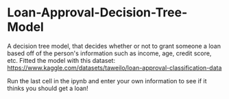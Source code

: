 # Loan-Approval-Decision-Tree-Model
A decision tree model, that decides whether or not to grant someone a loan based off of the person's information such as income, age, credit score, etc. 
Fitted the model with this dataset: https://www.kaggle.com/datasets/taweilo/loan-approval-classification-data

Run the last cell in the ipynb and enter your own information to see if it thinks you should get a loan!
